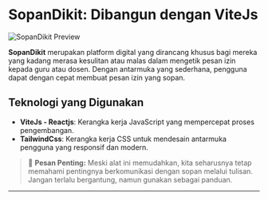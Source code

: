 # SopanDikit: Dibangun dengan ViteJs

![SopanDikit Preview](https://raw.githubusercontent.com/Taufik-H/sopandikit/main/src/assets/ss.png)

**SopanDikit** merupakan platform digital yang dirancang khusus bagi mereka yang kadang merasa kesulitan atau malas dalam mengetik pesan izin kepada guru atau dosen. Dengan antarmuka yang sederhana, pengguna dapat dengan cepat membuat pesan izin yang sopan.

## Teknologi yang Digunakan

- **ViteJs - Reactjs**: Kerangka kerja JavaScript yang mempercepat proses pengembangan.
- **TailwindCss**: Kerangka kerja CSS untuk mendesain antarmuka pengguna yang responsif dan modern.

> 📌 **Pesan Penting:** Meski alat ini memudahkan, kita seharusnya tetap memahami pentingnya berkomunikasi dengan sopan melalui tulisan. Jangan terlalu bergantung, namun gunakan sebagai panduan.

---

